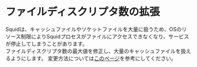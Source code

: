 # ファイルディスクリプタ数の拡張
Squidは、キャッシュファイルやソケットファイルを大量に扱うため、OSのリソース制限によりSquidプロセスがファイルにアクセスできなくなり、サービスが停止してしまうことがあります。  
ファイルディスクリプタ数の最大値を修正し、大量のキャッシュファイルを扱えるようにします。
変更方法については[このページ](https://github.com/thetaru/memorandum/tree/master/OS/Linux/CentOS8/filedescriptor)を参考にしてください。
